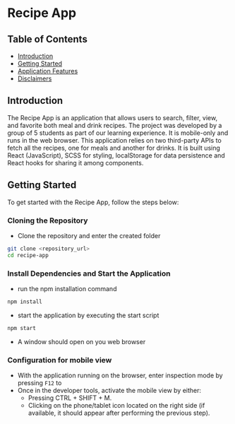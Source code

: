 # Recipe App

## Table of Contents
- [Introduction](#introduction)
- [Getting Started](#getting-started)
- [Application Features](#application-features)
- [Disclaimers](#disclaimers)

## Introduction
The Recipe App is an application that allows users to search, filter, view, and favorite both meal and drink recipes. The project was developed by a group of 5 students as part of our learning experience. It is mobile-only and runs in the web browser. This application relies on two third-party APIs to fetch all the recipes, one for meals and another for drinks. It is built using React (JavaScript), SCSS for styling, localStorage for data persistence and React hooks for sharing it among components.

## Getting Started
To get started with the Recipe App, follow the steps below:

### Cloning the Repository
  - Clone the repository and enter the created folder
  ```bash
  git clone <repository_url>
  cd recipe-app
  ```
### Install Dependencies and Start the Application

  - run the npm installation command
  ```bash
  npm install
  ```
  - start the application by executing the start script
  ```bash
  npm start
  ```
  - A window should open on you web browser

### Configuration for mobile view

  - With the application running on the browser, enter inspection mode by pressing `F12` to
  - Once in the developer tools, activate the mobile view by either:
    - Pressing CTRL + SHIFT + M.
    - Clicking on the phone/tablet icon located on the right side (if available, it should appear after performing the previous step).
